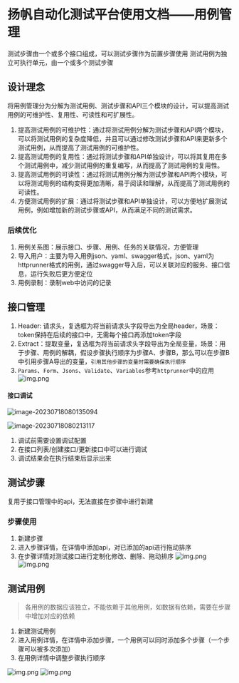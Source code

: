 # 扬帆自动化测试平台使用文档——用例管理

测试步骤由一个或多个接口组成，可以测试步骤作为前置步骤使用
测试用例为独立可执行单元，由一个或多个测试步骤
## 设计理念
 将用例管理分为分解为测试用例、测试步骤和API三个模块的设计，可以提高测试用例的可维护性、复用性、可读性和可扩展性。

1. 提高测试用例的可维护性：通过将测试用例分解为测试步骤和API两个模块，可以将测试用例的复杂度降低，并且可以通过修改测试步骤和API来更新多个测试用例，从而提高了测试用例的可维护性。 
2. 提高测试用例的复用性：通过将测试步骤和API单独设计，可以将其复用在多个测试用例中，减少测试用例的重复编写，从而提高了测试用例的复用性。 
3. 提高测试用例的可读性：通过将测试用例分解为测试步骤和API两个模块，可以将测试用例的结构变得更加清晰，易于阅读和理解，从而提高了测试用例的可读性。 
4. 方便测试用例的扩展：通过将测试步骤和API单独设计，可以方便地扩展测试用例，例如增加新的测试步骤或API，从而满足不同的测试需求。

### 后续优化

1. 用例关系图：展示接口、步骤、用例、任务的关联情况，方便管理
2. 导入用户：主要为导入用例json、yaml、swagger格式，json、yaml为httprunner格式的用例，通过swagger导入后，可以关联对应的服务、接口信息，运行失败后更方便定位
3. 用例录制：录制web中访问的记录

## 接口管理
1. Header: 请求头，复选框为将当前请求头字段导出为全局header，场景：token保持在后续的接口中，无需每个接口再添加token字段
2. Extract：提取变量，复选框为将当前请求头字段导出为全局变量，场景：用于步骤、用例的解耦，假设步骤执行顺序为步骤A、步骤B，那么可以在步骤B中引用步骤A导出的变量，`引用其他步骤的变量时需要确保执行顺序`
3. `Params`、`Form`、`Jsons`、`Validate`、`Variables`参考`httprunner`中的应用
![img.png](http://qiniu.yangfan.gd.cn/image/documents/apiadd.png)

#### 接口调试

![image-20230718080135094](http://qiniu.yangfan.gd.cn/markdown/image-20230718080135094.png)

![image-20230718080213117](http://qiniu.yangfan.gd.cn/markdown/image-20230718080213117.png)

1. 调试前需要设置调试配置
2. 在接口列表/创建接口/更新接口中可以进行调试
3. 调试结果会在执行结束后显示出来

## 测试步骤

复用于接口管理中的api，无法直接在步骤中进行新建
### 步骤使用
1. 新建步骤
2. 进入步骤详情，在详情中添加api，对已添加的api进行拖动排序
3. 在步骤详情对测试接口进行定制化修改、删除、拖动排序
![img.png](http://qiniu.yangfan.gd.cn/image/documents/stepDetail.png)
![img.png](http://qiniu.yangfan.gd.cn/image/documents/stepDetailAdd.png)


## 测试用例
> 各用例的数据应该独立，不能依赖于其他用例，如数据有依赖，需要在步骤中增加对应的依赖
1. 新建测试用例
2. 进入用例详情，在详情中添加步骤，一个用例可以同时添加多个步骤（一个步骤可以被多次添加）
3. 在用例详情中调整步骤执行顺序

![img.png](http://qiniu.yangfan.gd.cn/image/documents/caseDetail.png)
![img.png](http://qiniu.yangfan.gd.cn/image/documents/caseDetailAdd.png)
